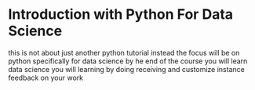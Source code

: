 # Introduction with Python For **Data Science**

this is not about just another python tutorial instead the focus will be on python specifically for data science
by he end of the course you will learn data science
you will learning by doing receiving and customize instance feedback on your work

